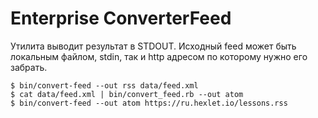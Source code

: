 # Enterprise ConverterFeed

Утилита выводит результат в STDOUT.
Исходный feed может быть локальным файлом, stdin, так и http адресом по которому нужно его забрать.

```
$ bin/convert-feed --out rss data/feed.xml
$ cat data/feed.xml | bin/convert_feed.rb --out atom
$ bin/convert-feed --out atom https://ru.hexlet.io/lessons.rss
```
